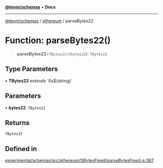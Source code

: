 [**@tevm/schemas**](../../README.md) • **Docs**

***

[@tevm/schemas](../../modules.md) / [ethereum](../README.md) / parseBytes22

# Function: parseBytes22()

> **parseBytes22**\<`TBytes22`\>(`bytes22`): `TBytes22`

## Type Parameters

• **TBytes22** *extends* \`0x$\{string\}\`

## Parameters

• **bytes22**: `TBytes22`

## Returns

`TBytes22`

## Defined in

[experimental/schemas/src/ethereum/SBytesFixed/parseBytesFixed.js:367](https://github.com/qbzzt/tevm-monorepo/blob/main/experimental/schemas/src/ethereum/SBytesFixed/parseBytesFixed.js#L367)
